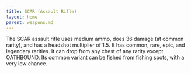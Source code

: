 ```yaml
---
title: SCAR (Assault Rifle)
layout: home
parent: weapons.md
---
```


The SCAR assault rifle uses medium ammo, does 36 damage (at common rarity), and has a headshot multiplier of 1.5. It has common, rare, epic, and legendary rarities. It can drop from any chest of any rarity except OATHBOUND. Its common variant can be fished from fishing spots, with a very low chance.
